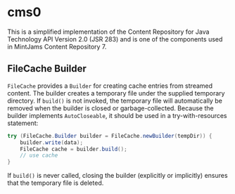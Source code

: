 # cms0
This is a simplified implementation of the Content Repository for Java Technology API Version 2.0 (JSR 283) and is one of the components used in MintJams Content Repository 7.

## FileCache Builder

`FileCache` provides a `Builder` for creating cache entries from streamed
content. The builder creates a temporary file under the supplied temporary
directory. If `build()` is not invoked, the temporary file will automatically be
removed when the builder is closed or garbage-collected. Because the builder
implements `AutoCloseable`, it should be used in a try-with-resources statement:

```java
try (FileCache.Builder builder = FileCache.newBuilder(tempDir)) {
    builder.write(data);
    FileCache cache = builder.build();
    // use cache
}
```

If `build()` is never called, closing the builder (explicitly or implicitly)
ensures that the temporary file is deleted.
